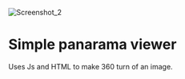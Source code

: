 ![Screenshot_2](https://user-images.githubusercontent.com/46221195/107085936-e15a9c80-6801-11eb-890b-9b97cda8df7a.png)


# Simple panarama viewer 
Uses Js and HTML to make 360 turn of an image.



